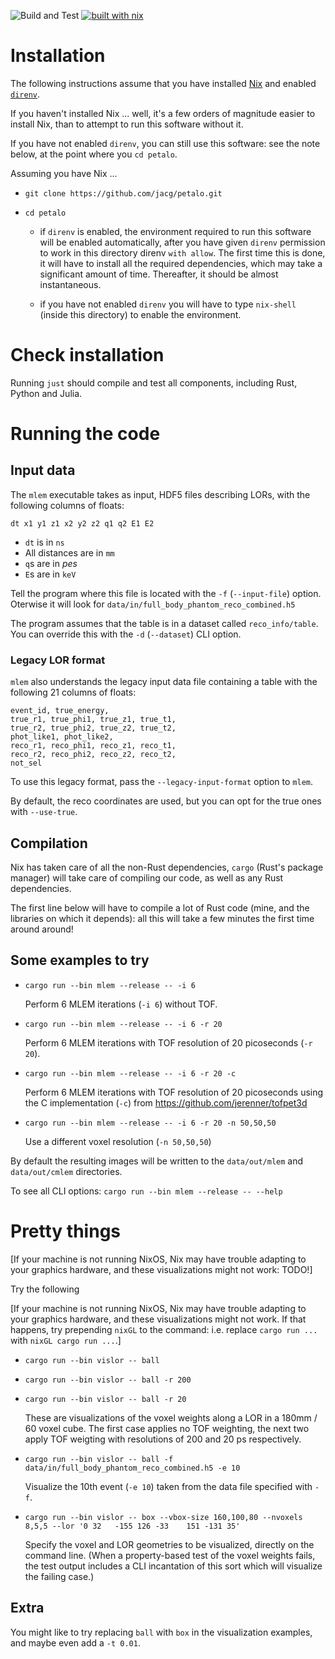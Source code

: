 ![Build and Test](https://github.com/jacg/petalo/workflows/Build%20and%20Test/badge.svg)
[![built with nix](https://builtwithnix.org/badge.svg)](https://builtwithnix.org)


# Installation


The following instructions assume that you have installed
[Nix](https://nixos.org/) and enabled [`direnv`](https://direnv.net/).

If you haven't installed Nix ... well, it's a few orders of magnitude easier to
install Nix, than to attempt to run this software without it.

If you have not enabled `direnv`, you can still use this software: see the note
below, at the point where you `cd petalo`.

Assuming you have Nix ...

+ `git clone https://github.com/jacg/petalo.git`

+ `cd petalo`

   - if `direnv` is enabled, the environment required to run this software will
     be enabled automatically, after you have given `direnv` permission to work
     in this directory direnv `with allow`. The first time this is done, it will
     have to install all the required dependencies, which may take a significant
     amount of time. Thereafter, it should be almost instantaneous.

   - if you have not enabled `direnv` you will have to type `nix-shell` (inside
     this directory) to enable the environment.

# Check installation

Running `just` should compile and test all components, including Rust, Python and Julia.

# Running the code

## Input data

The `mlem` executable takes as input, HDF5 files describing LORs, with the
following columns of floats:

```
dt x1 y1 z1 x2 y2 z2 q1 q2 E1 E2
```

+ `dt` is in `ns`
+ All distances are in `mm`
+ `q`s are in *pes*
+ `E`s are in `keV`


Tell the program where this file is located with the `-f` (`--input-file`)
option. Oterwise it will look for `data/in/full_body_phantom_reco_combined.h5`

The program assumes that the table is in a dataset called `reco_info/table`. You
can override this with the `-d` (`--dataset`) CLI option.

### Legacy LOR format

`mlem` also understands the legacy input data file containing a table with the
following 21 columns of floats:

```
event_id, true_energy,
true_r1, true_phi1, true_z1, true_t1,
true_r2, true_phi2, true_z2, true_t2,
phot_like1, phot_like2,
reco_r1, reco_phi1, reco_z1, reco_t1,
reco_r2, reco_phi2, reco_z2, reco_t2,
not_sel
```

To use this legacy format, pass the `--legacy-input-format` option to `mlem`.

By default, the reco coordinates are used, but you can opt for the true ones
with `--use-true`.

## Compilation

Nix has taken care of all the non-Rust dependencies, `cargo` (Rust's package
manager) will take care of compiling our code, as well as any Rust dependencies.

The first line below will have to compile a lot of Rust code (mine, and the
libraries on which it depends): all this will take a few minutes the first time
around around!

## Some examples to try

+ `cargo run --bin mlem --release -- -i 6`

  Perform 6 MLEM iterations (`-i 6`) without TOF.

+ `cargo run --bin mlem --release -- -i 6 -r 20`

  Perform 6 MLEM iterations with TOF resolution of 20 picoseconds (`-r 20`).

+ `cargo run --bin mlem --release -- -i 6 -r 20 -c`

  Perform 6 MLEM iterations with TOF resolution of 20 picoseconds using the C
  implementation (`-c`) from https://github.com/jerenner/tofpet3d

+ `cargo run --bin mlem --release -- -i 6 -r 20 -n 50,50,50`

  Use a different voxel resolution (`-n 50,50,50`)

By default the resulting images will be written to the `data/out/mlem` and
`data/out/cmlem` directories.

To see all CLI options: `cargo run --bin mlem --release -- --help`

# Pretty things

[If your machine is not running NixOS, Nix may have trouble adapting to your
graphics hardware, and these visualizations might not work: TODO!]

Try the following

[If your machine is not running NixOS, Nix may have trouble adapting to your
graphics hardware, and these visualizations might not work. If that happens, try
prepending `nixGL` to the command: i.e. replace `cargo run ...` with `nixGL
cargo run ...`.]

+ `cargo run --bin vislor -- ball`
+ `cargo run --bin vislor -- ball -r 200`
+ `cargo run --bin vislor -- ball -r 20`

  These are visualizations of the voxel weights along a LOR in a 180mm / 60
  voxel cube. The first case applies no TOF weighting, the next two apply TOF
  weigting with resolutions of 200 and 20 ps respectively.

+ `cargo run --bin vislor -- ball -f data/in/full_body_phantom_reco_combined.h5 -e 10`

  Visualize the 10th event (`-e 10`) taken from the data file specified with `-f`.

+ `cargo run --bin vislor -- box --vbox-size 160,100,80 --nvoxels 8,5,5 --lor '0 32   -155 126 -33    151 -131 35'`

  Specify the voxel and LOR geometries to be visualized, directly on the command
  line. (When a property-based test of the voxel weights fails, the test output
  includes a CLI incantation of this sort which will visualize the failing
  case.)

## Extra

You might like to try replacing `ball` with `box` in the visualization examples,
and maybe even add a `-t 0.01`.
